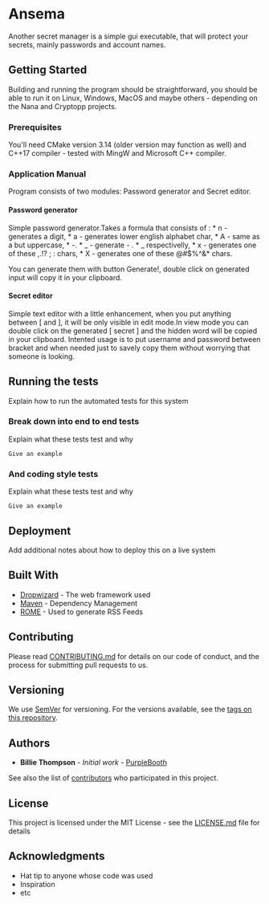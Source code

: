 # Ansema

Another secret manager is a simple gui executable, that will protect your
secrets, mainly passwords and account names.

## Getting Started

Building and running the program should be straightforward, you should be able
to run it on Linux, Windows, MacOS and maybe others - depending on the Nana and
Cryptopp projects.

### Prerequisites

You'll need CMake version 3.14 (older version may function as well) and C++17
compiler - tested with MingW and Microsoft C++ compiler.

### Application Manual

Program consists of two modules: Password generator and Secret editor.

#### Password generator
Simple password generator.Takes a formula that consists of :
	*	n - generates a digit,
    *   a - generates lower english alphabet char,
    * 	A - same as a but uppercase,
    * 	-. * _ - generate - . * _ respectivelly,
    *	x - generates one of these ,.!? ; : chars,
    *	X - generates one of these @#$%^&* chars.
	
You can generate them with button Generate!, double click on generated input
will copy it in your clipboard.

#### Secret editor
Simple text editor with a little enhancement, when you put  anything between
[ and ], it will be only visible in edit mode.In view mode you can double click
on the generated [ secret ] and the hidden word will be copied in your
clipboard. Intented usage is to put username and password between bracket and
when needed just to savely copy them without worrying that someone is looking.


## Running the tests

Explain how to run the automated tests for this system

### Break down into end to end tests

Explain what these tests test and why

```
Give an example
```

### And coding style tests

Explain what these tests test and why

```
Give an example
```

## Deployment

Add additional notes about how to deploy this on a live system

## Built With

* [Dropwizard](http://www.dropwizard.io/1.0.2/docs/) - The web framework used
* [Maven](https://maven.apache.org/) - Dependency Management
* [ROME](https://rometools.github.io/rome/) - Used to generate RSS Feeds

## Contributing

Please read [CONTRIBUTING.md](https://gist.github.com/PurpleBooth/b24679402957c63ec426) for details on our code of conduct, and the process for submitting pull requests to us.

## Versioning

We use [SemVer](http://semver.org/) for versioning. For the versions available, see the [tags on this repository](https://github.com/your/project/tags). 

## Authors

* **Billie Thompson** - *Initial work* - [PurpleBooth](https://github.com/PurpleBooth)

See also the list of [contributors](https://github.com/your/project/contributors) who participated in this project.

## License

This project is licensed under the MIT License - see the [LICENSE.md](LICENSE.md) file for details

## Acknowledgments

* Hat tip to anyone whose code was used
* Inspiration
* etc

